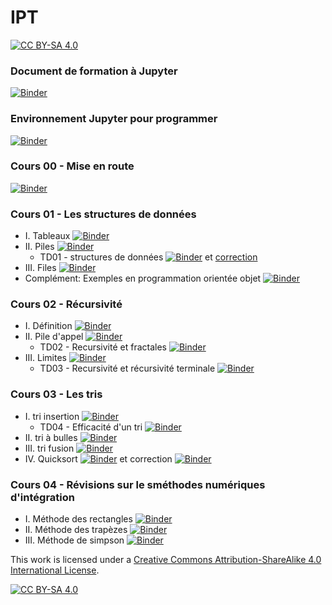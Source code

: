 # IPT 
[![CC BY-SA 4.0][cc-by-sa-shield]][cc-by-sa]




### Document de formation à Jupyter
[![Binder](https://mybinder.org/badge_logo.svg)](https://mybinder.org/v2/gh/jcamponovo/IPT/master?filepath=presentation.ipynb)

### Environnement Jupyter pour programmer
[![Binder](https://mybinder.org/badge_logo.svg)](https://mybinder.org/v2/gh/jcamponovo/IPT/master?urlpath=apps/environnement.ipynb)




### Cours 00 - Mise en route
[![Binder](https://mybinder.org/badge_logo.svg)](https://mybinder.org/v2/gh/jcamponovo/IPT/master?filepath=cours_00.ipynb)


### Cours 01 - Les structures de données
* I. Tableaux [![Binder](https://mybinder.org/badge_logo.svg)](https://mybinder.org/v2/gh/jcamponovo/IPT/master?filepath=cours_01.ipynb)
* II. Piles [![Binder](https://mybinder.org/badge_logo.svg)](https://mybinder.org/v2/gh/jcamponovo/IPT/master?filepath=cours_01_1.ipynb)
   * TD01 - structures de données [![Binder](https://mybinder.org/badge_logo.svg)](https://mybinder.org/v2/gh/jcamponovo/IPT/master?filepath=TD_01_1.ipynb) et [correction](https://mybinder.org/v2/gh/jcamponovo/IPT/master?filepath=TD_01_1_cor.ipynb)
* III. Files [![Binder](https://mybinder.org/badge_logo.svg)](https://mybinder.org/v2/gh/jcamponovo/IPT/master?filepath=cours_01_2.ipynb)
* Complément: Exemples en programmation orientée objet [![Binder](https://mybinder.org/badge_logo.svg)](https://mybinder.org/v2/gh/jcamponovo/IPT/master?filepath=cours_01_3.ipynb)


### Cours 02 - Récursivité
* I. Définition [![Binder](https://mybinder.org/badge_logo.svg)](https://mybinder.org/v2/gh/jcamponovo/IPT/master?filepath=cours_02_1.ipynb)
* II. Pile d'appel [![Binder](https://mybinder.org/badge_logo.svg)](https://mybinder.org/v2/gh/jcamponovo/IPT/master?filepath=cours_02_2.ipynb)
   * TD02 - Recursivité et fractales [![Binder](https://mybinder.org/badge_logo.svg)](https://mybinder.org/v2/gh/jcamponovo/IPT/master?filepath=TD_02_1.ipynb)
* III. Limites [![Binder](https://mybinder.org/badge_logo.svg)](https://mybinder.org/v2/gh/jcamponovo/IPT/master?filepath=cours_02_3.ipynb)
   * TD03 - Recursivité et récursivité terminale [![Binder](https://mybinder.org/badge_logo.svg)](https://mybinder.org/v2/gh/jcamponovo/IPT/master?filepath=TD_02_2.ipynb)


### Cours 03 - Les tris
* I. tri insertion [![Binder](https://mybinder.org/badge_logo.svg)](https://mybinder.org/v2/gh/jcamponovo/IPT/master?filepath=cours_03_1.ipynb)
  * TD04 - Efficacité d'un tri [![Binder](https://mybinder.org/badge_logo.svg)](https://mybinder.org/v2/gh/jcamponovo/IPT/master?filepath=TD_03_1.ipynb)
* II. tri à bulles [![Binder](https://mybinder.org/badge_logo.svg)](https://mybinder.org/v2/gh/jcamponovo/IPT/master?filepath=cours_03_2.ipynb)
* III. tri fusion [![Binder](https://mybinder.org/badge_logo.svg)](https://mybinder.org/v2/gh/jcamponovo/IPT/master?filepath=cours_03_3.ipynb)
* IV. Quicksort [![Binder](https://mybinder.org/badge_logo.svg)](https://mybinder.org/v2/gh/jcamponovo/IPT/master?filepath=cours_03_4.ipynb) et correction  [![Binder](https://mybinder.org/badge_logo.svg)](https://mybinder.org/v2/gh/jcamponovo/IPT/master?filepath=cours_03_4_cor.ipynb) 

### Cours 04 - Révisions sur le sméthodes numériques d'intégration
* I. Méthode des rectangles [![Binder](https://mybinder.org/badge_logo.svg)](https://mybinder.org/v2/gh/jcamponovo/IPT/master?filepath=cours_04_1.ipynb)
* II. Méthode des trapèzes [![Binder](https://mybinder.org/badge_logo.svg)](https://mybinder.org/v2/gh/jcamponovo/IPT/master?filepath=cours_04_1.ipynb)
* III. Méthode de simpson [![Binder](https://mybinder.org/badge_logo.svg)](https://mybinder.org/v2/gh/jcamponovo/IPT/master?filepath=cours_04_2.ipynb)

This work is licensed under a
[Creative Commons Attribution-ShareAlike 4.0 International License][cc-by-sa].

[![CC BY-SA 4.0][cc-by-sa-image]][cc-by-sa]

[cc-by-sa]: http://creativecommons.org/licenses/by-sa/4.0/
[cc-by-sa-image]: https://licensebuttons.net/l/by-sa/4.0/88x31.png
[cc-by-sa-shield]: https://img.shields.io/badge/License-CC%20BY--SA%204.0-lightgrey.svg

